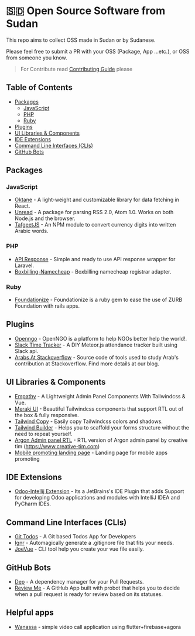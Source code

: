 # 🇸🇩 Open Source Software from Sudan
This repo aims to collect OSS made in Sudan or by Sudanese.

Please feel free to submit a PR with your OSS (Package, App ...etc.), or OSS from someone you know.

> For Contribute read [Contributing Guide](contributing.md) please

## Table of Contents

  - [Packages](#packages)
    - [JavaScript](#javascript)
    - [PHP](#php)
    - [Ruby](#ruby)
  - [Plugins](#plugins)
  - [UI Libraries & Components](#ui-libraries--components)
  - [IDE Extensions](#ide-extensions)
  - [Command Line Interfaces (CLIs)](#command-line-interfaces-clis)
  - [GitHub Bots](#github-bots)

## Packages

### JavaScript

- [Oktane](https://github.com/z0al/oktane) - A light-weight and customizable library for data fetching in React.
- [Unread](https://github.com/z0al/unread) - A package for parsing RSS 2.0, Atom 1.0. Works on both Node.js and the browser.
- [TafgeetJS](https://github.com/mmahgoub/tafgeetjs) - An NPM module to convert currency digits into written Arabic words.

### PHP

- [API Response](https://github.com/obiefy/api-response) - Simple and ready to use API response wrapper for Laravel.
- [Boxbilling-Namecheap](https://github.com/Eptikar-IT-Solutions/boxbilling-namecheap) - Boxbilling namecheap registrar adapter.

### Ruby

- [Foundationize](https://github.com/Eptikar-IT-Solutions/foundationize) - Foundationize is a ruby gem to ease the use of ZURB Foundation with rails apps.


## Plugins

- [Openngo](https://github.com/Eptikar-IT-Solutions/openngo) - OpenNGO is a platform to help NGOs better help the world!.
- [Slack Time Tracker](https://github.com/Eptikar-IT-Solutions/slack-time-tracker) - A DIY Meteor.js attendance tracker built using Slack api.
- [Arabs At Stackoverflow](https://github.com/Eptikar-IT-Solutions/arabs-at-stackoverflow) - Source code of tools used to study Arab's contribution at Stackoverflow. Find more details at our blog.

## UI Libraries & Components

- [Empathy](https://github.com/the94air/empathy) - A Lightweight Admin Panel Components With Tailwindcss & Vue.
- [Meraki UI](https://github.com/merakiui/website) - Beautiful Tailwindcss components that support RTL out of the box & fully responsive.
- [Tailwind Copy](https://github.com/the94air/twcopy) - Easily copy Tailwindcss colors and shadows.
- [Tailwind Builder](https://github.com/Miaababikir/Tailwind-Builder) - Helps you to scaffold your forms structure without the need to repeat yourself.
- [Argon Admin panel RTL](https://owiesnama.github.io/Argon-Admin-panel-RTL/) - RTL version of Argon admin panel  by creative tim (https://www.creative-tim.com)
- [Mobile promoting landing page](https://github.com/owiesnama/LandingPage) - Landing page for mobile apps promoting 
## IDE Extensions

- [Odoo-Intellij Extension](https://github.com/firebitsnet/odoo-intellij) - Its a JetBrains's IDE Plugin that adds Support for developing Odoo applications and modules with IntelliJ IDEA and PyCharm IDEs.

## Command Line Interfaces (CLIs)

- [Git Todos](https://github.com/z0al/git-todos) - A Git based Todos App for Developers
- [Ignr](https://github.com/z0al/ignr) - Automagically generate a .gitignore file that fits your needs.
- [JoeVue](https://github.com/Miaababikir/JoeVue) - CLI tool help you create your vue file easily.

## GitHub Bots

- [Dep](https://probot.github.io/apps/dep/) - A dependency manager for your Pull Requests.
- [Review Me](https://github.com/z0al/probot-review-me) - A GitHub App built with probot that helps you to decide when a pull request is ready for review based on its statuses.
## Helpful apps

- [Wanassa](https://github.com/DedSecTeam17/Wanasa-App) - simple video call application using flutter+firebase+agora
